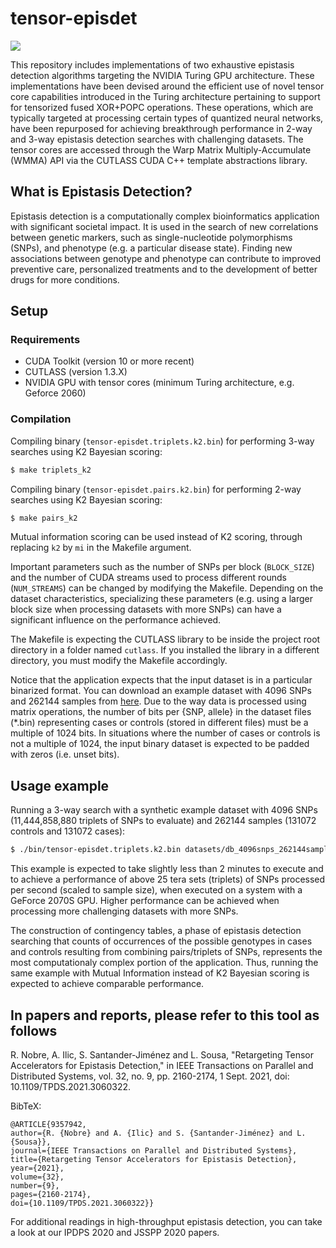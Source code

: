 # tensor-episdet

<p>
  <a href="https://doi.org/10.1109/TPDS.2021.3060322" alt="Publication">
    <img src="http://img.shields.io/badge/DOI-10.1109/TPDS.2021.3060322-blue.svg"/></a>
    
</p>

This repository includes implementations of two exhaustive epistasis detection algorithms targeting the NVIDIA Turing GPU architecture.
These implementations have been devised around the efficient use of novel tensor core capabilities introduced in the Turing architecture pertaining to support for tensorized fused XOR+POPC operations.
These operations, which are typically targeted at processing certain types of quantized neural networks, have been repurposed for achieving breakthrough performance in 2-way and 3-way epistasis detection searches with challenging datasets.
The tensor cores are accessed through the Warp Matrix Multiply-Accumulate (WMMA) API via the CUTLASS CUDA C++ template abstractions library.

## What is Epistasis Detection?

Epistasis detection is a computationally complex bioinformatics application with significant societal impact. It is used in the search of new correlations between genetic markers, such as single-nucleotide polymorphisms (SNPs), and phenotype (e.g. a particular disease state).
Finding new associations between genotype and phenotype can contribute to improved preventive care, personalized treatments and to the development of better drugs for more conditions.

## Setup

### Requirements

* CUDA Toolkit (version 10 or more recent)
* CUTLASS (version 1.3.X)
* NVIDIA GPU with tensor cores (minimum Turing architecture, e.g. Geforce 2060)

### Compilation

Compiling binary (`tensor-episdet.triplets.k2.bin`) for performing 3-way searches using K2 Bayesian scoring:

```bash
$ make triplets_k2
```

Compiling binary (`tensor-episdet.pairs.k2.bin`) for performing 2-way searches using K2 Bayesian scoring:
```bash
$ make pairs_k2
```

Mutual information scoring can be used instead of K2 scoring, through replacing `k2` by `mi` in the Makefile argument.

Important parameters such as the number of SNPs per block (`BLOCK_SIZE`) and the number of CUDA streams used to process different rounds (`NUM_STREAMS`) can be changed by modifying the Makefile.
Depending on the dataset characteristics, specializing these parameters (e.g. using a larger block size when processing datasets with more SNPs) can have a significant influence on the performance achieved.

The Makefile is expecting the CUTLASS library to be inside the project root directory in a folder named `cutlass`.
If you installed the library in a different directory, you must modify the Makefile accordingly.

Notice that the application expects that the input dataset is in a particular binarized format.
You can download an example dataset with 4096 SNPs and 262144 samples from <a href="https://drive.google.com/file/d/1htjD1QCr5_LEPo3udQEJ-5XUX4TK65JM/view?usp=sharing">here</a>.
Due to the way data is processed using matrix operations, the number of bits per {SNP, allele} in the dataset files (\*.bin) representing cases or controls (stored in different files) must be a multiple of 1024 bits. In situations where the number of cases or controls is not a multiple of 1024, the input binary dataset is expected to be padded with zeros (i.e. unset bits). 

## Usage example

Running a 3-way search with a synthetic example dataset with 4096 SNPs (11,444,858,880 triplets of SNPs to evaluate) and 262144 samples (131072 controls and 131072 cases):

```bash
$ ./bin/tensor-episdet.triplets.k2.bin datasets/db_4096snps_262144samples.txt   
```

This example is expected to take slightly less than 2 minutes to execute and to achieve a performance of above 25 tera sets (triplets) of SNPs processed per second (scaled to sample size), when executed on a system with a GeForce 2070S GPU.
Higher performance can be achieved when processing more challenging datasets with more SNPs.

The construction of contingency tables, a phase of epistasis detection searching that counts of occurrences of the possible genotypes in cases and controls resulting from combining pairs/triplets of SNPs, represents the most computationaly complex portion of the application.
Thus, running the same example with Mutual Information instead of K2 Bayesian scoring is expected to achieve comparable performance.


## In papers and reports, please refer to this tool as follows

R. Nobre, A. Ilic, S. Santander-Jiménez and L. Sousa, "Retargeting Tensor Accelerators for Epistasis Detection," in IEEE Transactions on Parallel and Distributed Systems, vol. 32, no. 9, pp. 2160-2174, 1 Sept. 2021, doi: 10.1109/TPDS.2021.3060322.

BibTeX:

    @ARTICLE{9357942,
    author={R. {Nobre} and A. {Ilic} and S. {Santander-Jiménez} and L. {Sousa}},
    journal={IEEE Transactions on Parallel and Distributed Systems}, 
    title={Retargeting Tensor Accelerators for Epistasis Detection}, 
    year={2021},
    volume={32},
    number={9},
    pages={2160-2174},
    doi={10.1109/TPDS.2021.3060322}}

For additional readings in high-throughput epistasis detection, you can take a look at our IPDPS 2020 and JSSPP 2020 papers.

